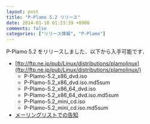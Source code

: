 ```yaml
---
layout: post
title: "P-Plamo 5.2 リリース"
date: 2014-01-18 01:23:39 +0900
comments: false
categories: ["リリース情報", "P-Plamo"]
---
```


P-Plamo 5.2 をリリースしました．以下から入手可能です．

* [ftp://ftp.ne.jp/pub/Linux/distributions/plamolinux](ftp://ftp.ne.jp/pub/Linux/distributions/plamolinux/)
    * P-Plamo-5.2_x86_dvd.iso
    * P-Plamo-5.2_x86_dvd.iso.md5sum
    * P-Plamo-5.2_x86_64_dvd.iso
    * P-Plamo-5.2_x86_64_dvd.iso.md5sum
    * P-Plamo-5.2_mini_cd.iso
    * P-Plamo-5.2_mini_cd.iso.md5sum
* [メーリングリストでの告知](http://www.linet.gr.jp/~kojima/PlamoWeb/ML/htdocs/201401/msg00034.html)
